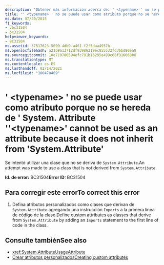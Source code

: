 ```yaml
---
description: "Obtener más información acerca de: ' <typename> ' no se puede usar como atributo porque no se hereda de ' System. Attribute '"
title: "' <typename> ' no se puede usar como atributo porque no se hereda de ' System. Attribute '"
ms.date: 07/20/2015
f1_keywords:
- vbc31504
- bc31504
helpviewer_keywords:
- BC31504
ms.assetid: 37517623-5099-4db9-a461-f2f5daa4957b
ms.openlocfilehash: a21b9a13712df93986219ec855532fd3bbd80ea8
ms.sourcegitcommit: 10e719780594efc781b15295e499c66f316068b8
ms.translationtype: MT
ms.contentlocale: es-ES
ms.lasthandoff: 02/14/2021
ms.locfileid: "100470409"
---
```

# <a name="typename-cannot-be-used-as-an-attribute-because-it-does-not-inherit-from-systemattribute"></a><span data-ttu-id="49558-103">' \<typename> ' no se puede usar como atributo porque no se hereda de ' System. Attribute '</span><span class="sxs-lookup"><span data-stu-id="49558-103">'\<typename>' cannot be used as an attribute because it does not inherit from 'System.Attribute'</span></span>

<span data-ttu-id="49558-104">Se intentó utilizar una clase que no se deriva de `System.Attribute`.</span><span class="sxs-lookup"><span data-stu-id="49558-104">An attempt was made to use a class that is not derived from `System.Attribute`.</span></span>  
  
 <span data-ttu-id="49558-105">**Id. de error:** BC31504</span><span class="sxs-lookup"><span data-stu-id="49558-105">**Error ID:** BC31504</span></span>  
  
## <a name="to-correct-this-error"></a><span data-ttu-id="49558-106">Para corregir este error</span><span class="sxs-lookup"><span data-stu-id="49558-106">To correct this error</span></span>  
  
1. <span data-ttu-id="49558-107">Defina atributos personalizados como clases que derivan de `System.Attribute` agregando una instrucción `Imports` a la primera línea de código de la clase.</span><span class="sxs-lookup"><span data-stu-id="49558-107">Define custom attributes as classes that derive from `System.Attribute` by adding an `Imports` statement to the first line of code in the class.</span></span>  
  
## <a name="see-also"></a><span data-ttu-id="49558-108">Consulte también</span><span class="sxs-lookup"><span data-stu-id="49558-108">See also</span></span>

- <xref:System.AttributeUsageAttribute>
- [<span data-ttu-id="49558-109">Crear atributos personalizados</span><span class="sxs-lookup"><span data-stu-id="49558-109">Creating custom attributes</span></span>](../programming-guide/concepts/attributes/creating-custom-attributes.md)
